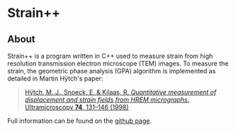 # Strain++
## About
Strain++ is a program written in C++ used to measure strain from high resolution transmission electron microscope (TEM) images. To measure the strain, the geometric phase analysis (GPA) algorithm is implemented as detailed in Martin Hÿtch's paper:

> [Hÿtch, M. J., Snoeck, E. & Kilaas, R. *Quantitative measurement of displacement and strain fields from HREM micrographs*. Ultramicroscopy **74**, 131–146 (1998)](http://dx.doi.org/10.1016/S0304-3991(98)00035-7)

Full information can be found on the [github page](http://jjppeters.github.io/Strainpp/).
